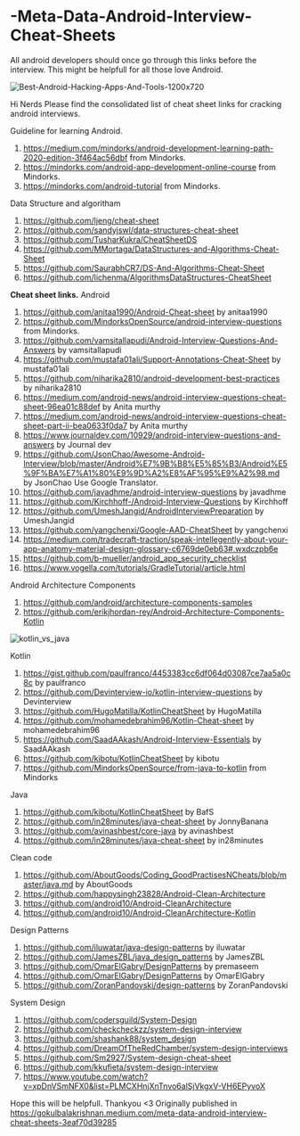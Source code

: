 # -Meta-Data-Android-Interview-Cheat-Sheets

All android developers should once go through this links before the interview. This might be helpfull for all those love Android. 

![Best-Android-Hacking-Apps-And-Tools-1200x720](https://user-images.githubusercontent.com/7919504/121778728-d780e580-cbb5-11eb-9cad-a1bd1ae874e0.jpeg)

Hi Nerds Please find the consolidated list of cheat sheet links for cracking android interviews.

Guideline for learning Android.
 1) https://medium.com/mindorks/android-development-learning-path-2020-edition-3f464ac56dbf from Mindorks.
 2) https://mindorks.com/android-app-development-online-course from Mindorks.
 3) https://mindorks.com/android-tutorial from Mindorks.

Data Structure and algoritham
  1) https://github.com/ljeng/cheat-sheet
  2) https://github.com/sandyjswl/data-structures-cheat-sheet
  3) https://github.com/TusharKukra/CheatSheetDS
  4) https://github.com/MMortaga/DataStructures-and-Algorithms-Cheat-Sheet
  5) https://github.com/SaurabhCR7/DS-And-Algorithms-Cheat-Sheet
  6) https://github.com/lichenma/AlgorithmsDataStructures-CheatSheet
  

<B>Cheat sheet links.</B>
  Android
  1) https://github.com/anitaa1990/Android-Cheat-sheet by anitaa1990
  2) https://github.com/MindorksOpenSource/android-interview-questions from Mindorks.
  3) https://github.com/vamsitallapudi/Android-Interview-Questions-And-Answers by vamsitallapudi
  4) https://github.com/mustafa01ali/Support-Annotations-Cheat-Sheet by mustafa01ali
  5) https://github.com/niharika2810/android-development-best-practices by niharika2810
  6) https://medium.com/android-news/android-interview-questions-cheat-sheet-96ea01c88def by Anita murthy
  7) https://medium.com/android-news/android-interview-questions-cheat-sheet-part-ii-bea0633f0da7 by Anita murthy
  8) https://www.journaldev.com/10929/android-interview-questions-and-answers by Journal dev
  9) https://github.com/JsonChao/Awesome-Android-Interview/blob/master/Android%E7%9B%B8%E5%85%B3/Android%E5%9F%BA%E7%A1%80%E9%9D%A2%E8%AF%95%E9%A2%98.md by JsonChao
  Use Google Translator. 
  10) https://github.com/javadhme/android-interview-questions by javadhme
  11) https://github.com/Kirchhoff-/Android-Interview-Questions by Kirchhoff
  12) https://github.com/UmeshJangid/AndroidInterviewPreparation by UmeshJangid
  13) https://github.com/yangchenxi/Google-AAD-CheatSheet by yangchenxi
  14) https://medium.com/tradecraft-traction/speak-intellegently-about-your-app-anatomy-material-design-glossary-c6769de0eb63#.wxdczpb6e 
  15) https://github.com/b-mueller/android_app_security_checklist 
  16) https://www.vogella.com/tutorials/GradleTutorial/article.html 

  Android Architecture Components
  
  1) https://github.com/android/architecture-components-samples 
  2) https://github.com/erikjhordan-rey/Android-Architecture-Components-Kotlin
   
   ![kotlin_vs_java](https://user-images.githubusercontent.com/7919504/121778809-4f4f1000-cbb6-11eb-8984-d1413633a420.jpg)

   
  Kotlin
  
  1) https://gist.github.com/paulfranco/4453383cc6df064d03087ce7aa5a0c8c by paulfranco 
  2) https://github.com/Devinterview-io/kotlin-interview-questions by Devinterview
  3) https://github.com/HugoMatilla/KotlinCheatSheet by HugoMatilla
  4) https://github.com/mohamedebrahim96/Kotlin-Cheat-sheet by mohamedebrahim96
  5) https://github.com/SaadAAkash/Android-Interview-Essentials by SaadAAkash
  6) https://github.com/kibotu/KotlinCheatSheet by kibotu
  7) https://github.com/MindorksOpenSource/from-java-to-kotlin from Mindorks
  
  Java
  
  1) https://github.com/kibotu/KotlinCheatSheet by BafS
  2) https://github.com/in28minutes/java-cheat-sheet by JonnyBanana
  3) https://github.com/avinashbest/core-java by avinashbest
  4) https://github.com/in28minutes/java-cheat-sheet by in28minutes
  
  Clean code
  
  1) https://github.com/AboutGoods/Coding_GoodPractisesNCheats/blob/master/java.md by AboutGoods
  2) https://github.com/happysingh23828/Android-Clean-Architecture
  3) https://github.com/android10/Android-CleanArchitecture
  4) https://github.com/android10/Android-CleanArchitecture-Kotlin
 
  
  Design Patterns
  
  1) https://github.com/iluwatar/java-design-patterns by iluwatar
  2) https://github.com/JamesZBL/java_design_patterns by JamesZBL
  3) https://github.com/OmarElGabry/DesignPatterns by premaseem
  4) https://github.com/OmarElGabry/DesignPatterns by OmarElGabry
  5) https://github.com/ZoranPandovski/design-patterns by ZoranPandovski
  
  System Design 
  
  1) https://github.com/codersguild/System-Design
  2) https://github.com/checkcheckzz/system-design-interview
  3) https://github.com/shashank88/system_design
  4) https://github.com/DreamOfTheRedChamber/system-design-interviews
  5) https://github.com/Sm2927/System-design-cheat-sheet
  6) https://github.com/kkufieta/system-design-interview
  7) https://www.youtube.com/watch?v=xpDnVSmNFX0&list=PLMCXHnjXnTnvo6alSjVkgxV-VH6EPyvoX

Hope this will be helpfull. Thankyou <3  Originally published in 
https://gokulbalakrishnan.medium.com/meta-data-android-interview-cheat-sheets-3eaf70d39285

